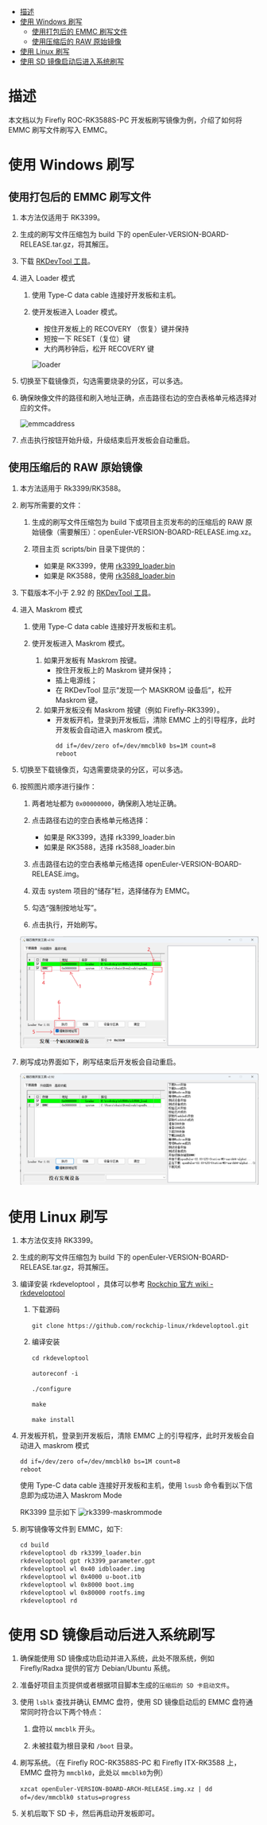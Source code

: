 - [描述](#描述)
- [使用 Windows 刷写](#使用-windows-刷写)
  - [使用打包后的 EMMC 刷写文件](#使用打包后的-emmc-刷写文件)
  - [使用压缩后的 RAW 原始镜像](#使用压缩后的-raw-原始镜像)
- [使用 Linux 刷写](#使用-linux-刷写)
- [使用 SD 镜像启动后进入系统刷写](#使用-sd-镜像启动后进入系统刷写)

# 描述

本文档以为 Firefly ROC-RK3588S-PC 开发板刷写镜像为例，介绍了如何将 EMMC 刷写文件刷写入 EMMC。

# 使用 Windows 刷写

## 使用打包后的 EMMC 刷写文件

1.  本方法仅适用于 RK3399。

2.  生成的刷写文件压缩包为 build 下的 openEuler-VERSION-BOARD-RELEASE.tar.gz，将其解压。

3.  下载 [RKDevTool 工具](http://www.t-firefly.com/doc/download/page/id/3.html#other_374)。

4.  进入 Loader 模式

    1.  使用 Type-C data cable 连接好开发板和主机。

    2.  使开发板进入 Loader 模式。
        - 按住开发板上的 RECOVERY （恢复）键并保持
        - 短按一下 RESET（复位）键
        - 大约两秒钟后，松开 RECOVERY 键

        ![loader](images/loader.png)

5.  切换至下载镜像页，勾选需要烧录的分区，可以多选。

6.  确保映像文件的路径和刷入地址正确，点击路径右边的空白表格单元格选择对应的文件。

    ![emmcaddress](images/rk3399-emmcaddress.png)

7.  点击执行按钮开始升级，升级结束后开发板会自动重启。

## 使用压缩后的 RAW 原始镜像

1.  本方法适用于 Rk3399/RK3588。

2.  刷写所需要的文件：
    
    1.  生成的刷写文件压缩包为 build 下或项目主页发布的的压缩后的 RAW 原始镜像（需要解压）：openEuler-VERSION-BOARD-RELEASE.img.xz。

    2.  项目主页 scripts/bin 目录下提供的：
        - 如果是 RK3399，使用 [rk3399_loader.bin](../scripts/bin/rk3399_loader.bin)
        - 如果是 RK3588，使用 [rk3588_loader.bin](../scripts/bin/rk3588_loader.bin)

3.  下载版本不小于 2.92 的 [RKDevTool 工具](https://dl.radxa.com/tools/windows/windows_RKDevTool_Release_v2.92.zip)。

4.  进入 Maskrom 模式

    1.  使用 Type-C data cable 连接好开发板和主机。

    2.  使开发板进入 Maskrom 模式。
        1.  如果开发板有 Maskrom 按键。
            - 按住开发板上的 Maskrom 键并保持；
            - 插上电源线；
            - 在 RKDevTool 显示“发现一个 MASKROM 设备后”，松开 Maskrom 键。
        2.  如果开发板没有 Maskrom 按键（例如 Firefly-RK3399）。
            - 开发板开机，登录到开发板后，清除 EMMC 上的引导程序，此时开发板会自动进入 maskrom 模式。
              ```
              dd if=/dev/zero of=/dev/mmcblk0 bs=1M count=8
              reboot
              ```

5.  切换至下载镜像页，勾选需要烧录的分区，可以多选。

6.  按照图片顺序进行操作：

    1.  两者地址都为 `0x00000000`，确保刷入地址正确。

    2.  点击路径右边的空白表格单元格选择：
        - 如果是 RK3399，选择 rk3399_loader.bin
        - 如果是 RK3588，选择 rk3588_loader.bin

    3.  点击路径右边的空白表格单元格选择 openEuler-VERSION-BOARD-RELEASE.img。

    4.  双击 system 项目的“储存”栏，选择储存为 EMMC。

    5.  勾选“强制按地址写”。

    6.  点击执行，开始刷写。

    ![emmcaddress](images/emmcaddress.png)

7.  刷写成功界面如下，刷写结束后开发板会自动重启。

    ![completely](images/completely.png)

# 使用 Linux 刷写

1.  本方法仅支持 RK3399。

2.  生成的刷写文件压缩包为 build 下的 openEuler-VERSION-BOARD-RELEASE.tar.gz，将其解压。

3.  编译安装 rkdeveloptool ，具体可以参考 [Rockchip 官方 wiki - rkdeveloptool](http://opensource.rock-chips.com/wiki_Rkdeveloptool)
    
    1.  下载源码

        `git clone https://github.com/rockchip-linux/rkdeveloptool.git`

    2.  编译安装

        `cd rkdeveloptool`

        `autoreconf -i`

        `./configure`

        `make`

        `make install`


4.  开发板开机，登录到开发板后，清除 EMMC 上的引导程序，此时开发板会自动进入 maskrom 模式

    ```
    dd if=/dev/zero of=/dev/mmcblk0 bs=1M count=8
    reboot
    ```

    使用 Type-C data cable 连接好开发板和主机，使用 `lsusb` 命令看到以下信息即为成功进入 Maskrom Mode

    RK3399 显示如下
    ![rk3399-maskrommode](images/rk3399-maskrommode.png)

5.  刷写镜像等文件到 EMMC，如下:

    ```
    cd build
    rkdeveloptool db rk3399_loader.bin
    rkdeveloptool gpt rk3399_parameter.gpt
    rkdeveloptool wl 0x40 idbloader.img
    rkdeveloptool wl 0x4000 u-boot.itb
    rkdeveloptool wl 0x8000 boot.img
    rkdeveloptool wl 0x80000 rootfs.img
    rkdeveloptool rd
    ```

# 使用 SD 镜像启动后进入系统刷写

1.  确保能使用 SD 镜像成功启动并进入系统，此处不限系统，例如 Firefly/Radxa 提供的官方 Debian/Ubuntu 系统。

2.  准备好项目主页提供或者根据项目脚本生成的`压缩后的 SD 卡启动文件`。

3.  使用 `lsblk` 查找并确认 EMMC 盘符，使用 SD 镜像启动后的 EMMC 盘符通常同时符合以下两个特点：

    1.  盘符以 `mmcblk` 开头。

    2.  未被挂载为根目录和 `/boot` 目录。

4.  刷写系统。（在 Firefly ROC-RK3588S-PC 和 Firefly ITX-RK3588 上，EMMC 盘符为 `mmcblk0`，此处以 `mmcblk0`为例）

    `xzcat openEuler-VERSION-BOARD-ARCH-RELEASE.img.xz | dd of=/dev/mmcblk0 status=progress`

5.  关机后取下 SD 卡，然后再启动开发板即可。
